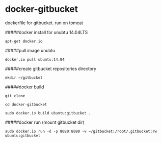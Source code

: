 docker-gitbucket
================

dockerfile for gitbucket. run on tomcat

#####docker install for unubtu 14.04LTS

`apt-get docker.io`

#####pull image unubtu

`docker.io pull ubuntu:14.04`

#####create gitbucket repositories directory

`mkdir ~/gitbucket`

#####docker build

`git clone`

`cd docker-gitbucket`

`sudo docker.io build ubuntu:gitbucket .`

#####docker run (mount gitbucket dir)

`sudo docker.io run -d -p 8080:8080 -v ~/gitbucket:/root/.gitbucket:rw ubuntu:gitbucket`
